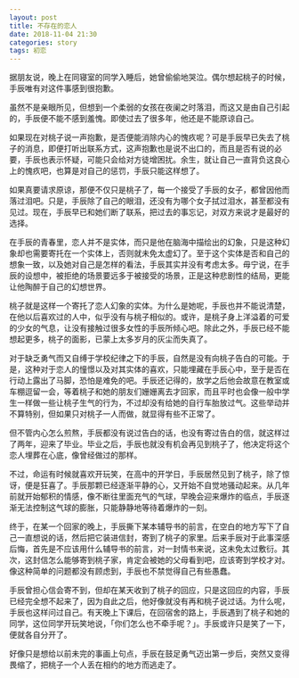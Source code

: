 ```yaml
---
layout: post
title: 不存在的恋人
date: 2018-11-04 21:30
categories: story
tags: 初恋
---
```


据朋友说，晚上在同寝室的同学入睡后，她曾偷偷地哭泣。偶尔想起桃子的时候，手辰唯有对这件事感到很抱歉。

虽然不是亲眼所见，但想到一个柔弱的女孩在夜阑之时落泪，而这又是由自己引起的，手辰便不能不感到羞愧。即使过去了很多年，他还是不能原谅自己。

如果现在对桃子说一声抱歉，是否便能消除内心的愧疚呢？可是手辰早已失去了桃子的消息，即便打听出联系方式，这声抱歉也是说不出口的，而且是否有说的必要，手辰也表示怀疑，可能只会给对方徒增困扰。余生，就让自己一直背负这良心上的愧疚吧，也算是对自己的惩罚，手辰只能这样想了。

如果真要请求原谅，那便不仅只是桃子了，每一个接受了手辰的女子，都曾因他而落过泪吧。只是，手辰除了自己的眼泪，还没有为哪个女子拭过泪水，甚至都没有见过。现在，手辰早已和她们断了联系，把过去的事忘记，对双方来说才是最好的选择。

在手辰的青春里，恋人并不是实体，而只是他在脑海中描绘出的幻象，只是这种幻象却也需要寄托在一个实体上，否则就未免太虚幻了。至于这个实体是否和自己的想象一致，以及她对自己是怎样的看法，手辰其实并没有考虑太多。毋宁说，在手辰的设想中，被拒绝的场景要远多于被接受的场景，正是这种悲剧性的结局，更能让他陶醉于自己的幻想世界。

桃子就是这样一个寄托了恋人幻象的实体。为什么是她呢，手辰也并不能说清楚，在他以后喜欢过的人中，似乎没有与桃子相似的。或许，是桃子身上洋溢着的可爱的少女的气息，让没有接触过很多女性的手辰所倾心吧。除此之外，手辰已经不能想起更多，桃子的面影，已蒙上太多岁月的灰尘而失真了。

对于缺乏勇气而又自缚于学校纪律之下的手辰，自然是没有向桃子告白的可能。于是，这种对于恋人的憧憬以及对其实体的喜欢，只能埋藏在手辰心中，至于是否在行动上露出了马脚，恐怕是难免的吧。手辰还记得的，放学之后他会故意在教室或车棚逗留一会，等着桃子和她的朋友们姗姗离去才回家，而且平时也会像一般中学生一样做一些让桃子生气的行为，不过却没有给她的自行车胎放过气。这些举动并不算特别，但如果只对桃子一人而做，就显得有些不正常了。

但不管内心怎么煎熬，手辰都没有说过告白的话，也没有寄过告白的信，就这样过了两年，迎来了毕业。毕业之后，手辰也就没有机会再见到桃子了，他决定将这个恋人埋葬在心底，像曾经做过的那样。

不过，命运有时候就喜欢开玩笑，在高中的开学日，手辰居然见到了桃子，除了惊讶，便是狂喜了。手辰那颗已经逐渐平静的心，又开始不自觉地骚动起来。从几年前就开始郁积的情感，像不断往里面充气的气球，早晚会迎来爆炸的临点，手辰逐渐无法控制这气球的膨胀，只能静静地等待着爆炸的一刻。

终于，在某一个回家的晚上，手辰撕下某本辅导书的前言，在空白的地方写下了自己一直想说的话，然后把它装进信封，寄到了桃子的家里。后来手辰对于此事深感后悔，首先是不应该用什么辅导书的前言，对一封情书来说，这未免太过敷衍。其次，这封信怎么能够寄到桃子家，肯定会被她的父母看到吧，应该寄到学校才对。像这种简单的问题都没有顾虑到，手辰也不禁觉得自己有些愚蠢。

手辰曾担心信会寄不到，但却在某天收到了桃子的回应，只是这回应的内容，手辰已经完全想不起来了，因为自此之后，他好像就没有再和桃子说过话。为什么呢，手辰也这样问过自己。有天晚上下课后，在回宿舍的路上，手辰遇到了桃子和她的同学，这位同学开玩笑地说，「你们怎么也不牵手呢？」。手辰或许只是笑了一下，便就各自分开了。

好像只是想给以前未完的事画上句点，手辰在鼓足勇气迈出第一步后，突然又变得畏缩了，把桃子一个人丢在相约的地方而逃走了。
